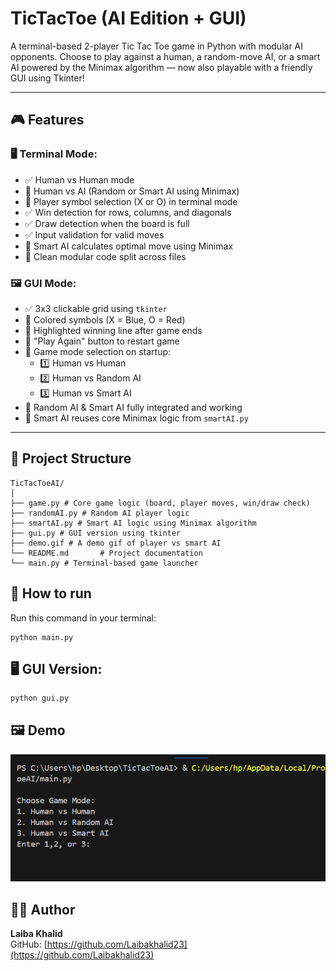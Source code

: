 # TicTacToe (AI Edition + GUI)

A terminal-based 2-player Tic Tac Toe game in Python with modular AI opponents. Choose to play against a human, a random-move AI, or a smart AI powered by the Minimax algorithm — now also playable with a friendly GUI using Tkinter!

---

## 🎮 Features

### 🖥️ Terminal Mode:
- ✅ Human vs Human mode 
- 🤖 Human vs AI (Random or Smart AI using Minimax)   
- 🧩 Player symbol selection (X or O) in terminal mode 
- ✅ Win detection for rows, columns, and diagonals  
- ✅ Draw detection when the board is full  
- ✅ Input validation for valid moves  
- 🧠 Smart AI calculates optimal move using Minimax 
- 🎯 Clean modular code split across files  

### 🖼️ GUI Mode:
- ✅ 3x3 clickable grid using `tkinter`
- 🎨 Colored symbols (X = Blue, O = Red)
- 🌈 Highlighted winning line after game ends  
- 🔁 "Play Again" button to restart game  
- 🧠 Game mode selection on startup:
  - 1️⃣ Human vs Human  
  - 2️⃣ Human vs Random AI  
  - 3️⃣ Human vs Smart AI 
- 🤖 Random AI & Smart AI fully integrated and working  
- 🧠 Smart AI reuses core Minimax logic from `smartAI.py`  
---

## 📁 Project Structure
```
TicTacToeAI/
│
├── game.py # Core game logic (board, player moves, win/draw check)
├── randomAI.py # Random AI player logic
├── smartAI.py # Smart AI logic using Minimax algorithm
├── gui.py # GUI version using tkinter
├── demo.gif # A demo gif of player vs smart AI
└── README.md       # Project documentation
└── main.py # Terminal-based game launcher
```

## 🔧 How to run
Run this command in your terminal:
```
python main.py
```
## 🖥 GUI Version:
```
python gui.py
```
## 🖼️ Demo

![Tic Tac Toe Demo](demo.gif)

## 👩‍💻 Author

**Laiba Khalid**  
GitHub: [https://github.com/Laibakhalid23](https://github.com/Laibakhalid23)

